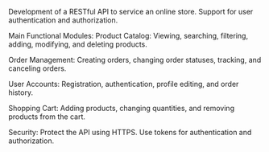 Development of a RESTful API to service an online store.
Support for user authentication and authorization.

Main Functional Modules:
Product Catalog: Viewing, searching, filtering, adding, modifying, and deleting products.

Order Management: Creating orders, changing order statuses, tracking, and canceling orders.

User Accounts: Registration, authentication, profile editing, and order history.

Shopping Cart: Adding products, changing quantities, and removing products from the cart.

Security:
Protect the API using HTTPS.
Use tokens for authentication and authorization.
